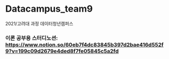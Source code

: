 # Datacampus_team9
2021/고려대 과정 데이터청년캠퍼스


### 이론 공부용 스터디노션: <https://www.notion.so/60eb7f4dc83845b397d2bae416d552f9?v=199c09d2679e4ded8f7fe05845c5a2fd>
